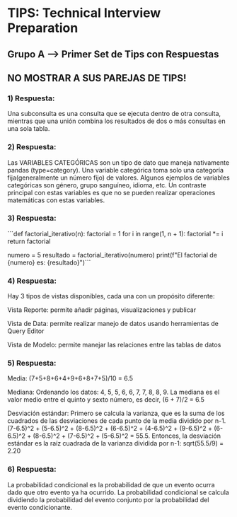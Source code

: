 <h1>TIPS: Technical Interview Preparation</h1>
<h2>Grupo A --&gt; Primer Set de Tips con Respuestas</h2>
<h2>NO MOSTRAR A SUS PAREJAS DE TIPS!</h2>
<h3>1)  Respuesta:</h3>
<p>Una subconsulta es una consulta que se ejecuta dentro de otra consulta, mientras que una unión combina los resultados de dos o más consultas en una sola tabla. </p>
<h3>2)  Respuesta:</h3>
<p>Las VARIABLES CATEGÓRICAS son un tipo de dato que maneja nativamente pandas (type=category). Una variable categórica toma solo una categoría fija(generalmente un número fijo) de valores. Algunos ejemplos de variables categóricas son género, grupo sanguíneo, idioma, etc. Un contraste principal con estas variables es que no se pueden realizar operaciones matemáticas con estas variables. </p>
<h3>3)  Respuesta:</h3>
<p>```def factorial_iterativo(n):
    factorial = 1
    for i in range(1, n + 1):
        factorial *= i
    return factorial</p>
<p>numero = 5
resultado = factorial_iterativo(numero)
print(f"El factorial de {numero} es: {resultado}")``` </p>
<h3>4)  Respuesta:</h3>
<p>Hay 3 tipos de vistas disponibles, cada una con un propósito diferente:</p>
<p>Vista Reporte: permite añadir páginas, visualizaciones y publicar</p>
<p>Vista de Data: permite realizar manejo de datos usando herramientas de Query Editor</p>
<p>Vista de Modelo: permite manejar las relaciones entre las tablas de datos</p>
<h3>5)  Respuesta:</h3>
<p>Media: (7+5+8+6+4+9+6+8+7+5)/10 = 6.5</p>
<p>Mediana: Ordenando los datos: 4, 5, 5, 6, 6, 7, 7, 8, 8, 9. La mediana es el valor medio entre el quinto y sexto número, es decir, (6 + 7)/2 = 6.5</p>
<p>Desviación estándar: Primero se calcula la varianza, que es la suma de los cuadrados de las desviaciones de cada punto de la media dividido por n-1. (7-6.5)^2 + (5-6.5)^2 + (8-6.5)^2 + (6-6.5)^2 + (4-6.5)^2 + (9-6.5)^2 + (6-6.5)^2 + (8-6.5)^2 + (7-6.5)^2 + (5-6.5)^2 = 55.5. Entonces, la desviación estándar es la raíz cuadrada de la varianza dividida por n-1: sqrt(55.5/9) = 2.20 </p>
<h3>6)  Respuesta:</h3>
<p>La probabilidad condicional es la probabilidad de que un evento ocurra dado que otro evento ya ha ocurrido. La probabilidad condicional se calcula dividiendo la probabilidad del evento conjunto por la probabilidad del evento condicionante. </p>